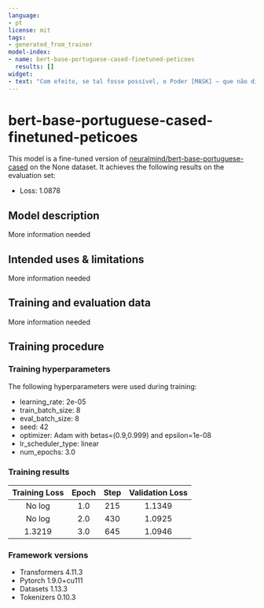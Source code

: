 ```yaml
---
language: 
- pt
license: mit
tags:
- generated_from_trainer
model-index:
- name: bert-base-portuguese-cased-finetuned-peticoes
  results: []
widget:
- text: "Com efeito, se tal fosse possível, o Poder [MASK] – que não dispõe de função legislativa – passaria a desempenhar atribuição que lhe é institucionalmente estranha (a de legislador positivo), usurpando, desse modo, no contexto de um sistema de poderes essencialmente limitados, competência que não lhe pertence, com evidente transgressão ao princípio constitucional da separação de poderes."
---
```


<!-- This model card has been generated automatically according to the information the Trainer had access to. You
should probably proofread and complete it, then remove this comment. -->

# bert-base-portuguese-cased-finetuned-peticoes

This model is a fine-tuned version of [neuralmind/bert-base-portuguese-cased](https://huggingface.co/neuralmind/bert-base-portuguese-cased) on the None dataset.
It achieves the following results on the evaluation set:
- Loss: 1.0878

## Model description

More information needed

## Intended uses & limitations

More information needed

## Training and evaluation data

More information needed

## Training procedure

### Training hyperparameters

The following hyperparameters were used during training:
- learning_rate: 2e-05
- train_batch_size: 8
- eval_batch_size: 8
- seed: 42
- optimizer: Adam with betas=(0.9,0.999) and epsilon=1e-08
- lr_scheduler_type: linear
- num_epochs: 3.0

### Training results

| Training Loss | Epoch | Step | Validation Loss |
|:-------------:|:-----:|:----:|:---------------:|
| No log        | 1.0   | 215  | 1.1349          |
| No log        | 2.0   | 430  | 1.0925          |
| 1.3219        | 3.0   | 645  | 1.0946          |


### Framework versions

- Transformers 4.11.3
- Pytorch 1.9.0+cu111
- Datasets 1.13.3
- Tokenizers 0.10.3
